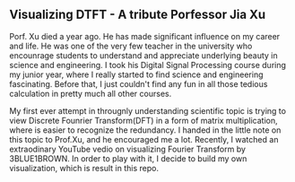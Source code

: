 ## Visualizing DTFT - A tribute Porfessor Jia Xu

Porf. Xu died a year ago. He has made significant influence on my career and life. He was one of the very few teacher in the university
who encounrage students to understand and appreciate underlying beauty in science and engineering. I took his Digital Signal Processing 
course during my junior year, where I really started to find science and engineering fascinating. Before that, I just couldn't find any 
fun in all those tedious calculation in pretty much all other courses. 

My first ever attempt in througnly understanding scientific topic is trying to view Discrete Founrier Transform(DFT) in a form of matrix 
multiplication, where is easier to recognize the redundancy. I handed in the little note on this topic to Prof.Xu, and he encouraged me
a lot. Recently, I watched an extraodinary YouTube vedio on visualizing Fourier Transform by 3BLUE1BROWN. In order to play with it, I 
decide to build my own visualization, which is result in this repo. 
